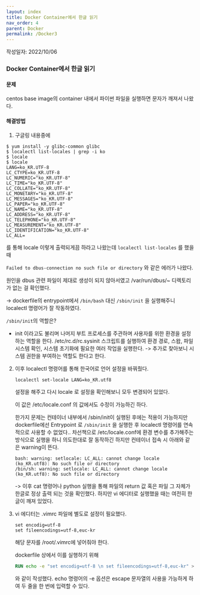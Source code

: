```yaml
---
layout: index
title: Docker Container에서 한글 읽기
nav_order: 4
parent: Docker
permalink: /Docker3
---
```


작성일자: 2022/10/06

### Docker Container에서 한글 읽기

#### 문제

centos base image의 container 내에서 파이썬 파일을 실행하면 문자가 깨져서 나왔다.



#### 해결방법

1) 구글링 내용중에

```
$ yum install -y glibc-common glibc
$ localectl list-locales | grep -i ko
$ locale
$ locale
LANG=ko_KR.UTF-8
LC_CTYPE=ko_KR.UTF-8
LC_NUMERIC="ko_KR.UTF-8"
LC_TIME="ko_KR.UTF-8"
LC_COLLATE="ko_KR.UTF-8"
LC_MONETARY="ko_KR.UTF-8"
LC_MESSAGES="ko_KR.UTF-8"
LC_PAPER="ko_KR.UTF-8"
LC_NAME="ko_KR.UTF-8"
LC_ADDRESS="ko_KR.UTF-8"
LC_TELEPHONE="ko_KR.UTF-8"
LC_MEASUREMENT="ko_KR.UTF-8"
LC_IDENTIFICATION="ko_KR.UTF-8"
LC_ALL=
```

를 통해 locale 이렇게 출력되게끔 하라고 나왔는데 `localectl list-locales` 를 했을 때

`Failed to dbus-connection no such file or directory` 와 같은 에러가 나왔다.

원인을 dbus 관련 파일이 제대로 생성이 되지 않아서였고 /var/run/dbus/~ 디렉토리가 없는 걸 확인했다.

-> dockerfile의 entrypoint에서 `/bin/bash` 대신 `/sbin/init` 을 실행해주니 localectl 명령어가 잘 작동하였다.

`/sbin/init`의 역할은?

* init 이라고도 불리며 나머지 부트 프로세스를 주관하며 사용자를 위한 환경을 설정하는 역할을 한다. /etc/rc.d/rc.sysinit 스크립트를 실행하여 환경 경로, 스왑, 파일 시스템 확인, 시스템 초기화에 필요한 여러 작업을 실행한다. -> 추가로 찾아보니 시스템 권한을 부여하는 역할도 한다고 한다.

  

2. 이후 localectl 명령어를 통해 한국어로 언어 설정을 바꿔줬다.

   `localectl set-locale LANG=ko_KR.utf8`

   설정을 해주고 다시 locale 로 설정을 확인해보니 모두 변경되어 있었다.

   이 값은 /etc/locale.conf 의 값에서도 수정이 가능하긴 하다.

   

   한가지 문제는 컨테이너 내부에서 /sbin/init이 실행된 후에는 적용이 가능하지만 dockerfile에선 Entrypoint 로 `/sbin/init` 을 실행한 후 localectl 명령어를 연속적으로 사용할 수 없었다.. 차선책으로 /etc/locale.conf에 환경 변수를 추가해주는 방식으로 실행을 하니 의도한대로 잘 동작하긴 하지만 컨테이너 접속 시 아래와 같은 warning이 뜬다.

   ```
   bash: warning: setlocale: LC_ALL: cannot change locale (ko_KR.utf8): No such file or directory
   /bin/sh: warning: setlocale: LC_ALL: cannot change locale (ko_KR.utf8): No such file or directory
   ```

   

   -> 이후 cat 명령어나 python 실행을 통해 파일의 return 값 혹은 파일 그 자체가 한글로 정상 출력 되는 것을 확인했다. 하지만 vi 에디터로 실행했을 때는 여전히 한글이 깨져 있었다.

3. vi 에디터는 .vimrc 파일에 별도로 설정이 필요했다.

   ```
   set encodig=utf-8
   set fileencodings=utf-8,euc-kr
   ```

   해당 문자를 /root/.vimrc에 넣어줘야 한다.

   dockerfile 상에서 이를 실행하기 위해

   ```dockerfile
   RUN echo -e "set encodig=utf-8 \n set fileencodings=utf-8,euc-kr" >> /root/.vimrc
   ```

   와 같이 작성했다. echo 명령어의 -e 옵션은 escape 문자열의 사용을 가능하게 하여 두 줄을 한 번에 입력할 수 있다.
